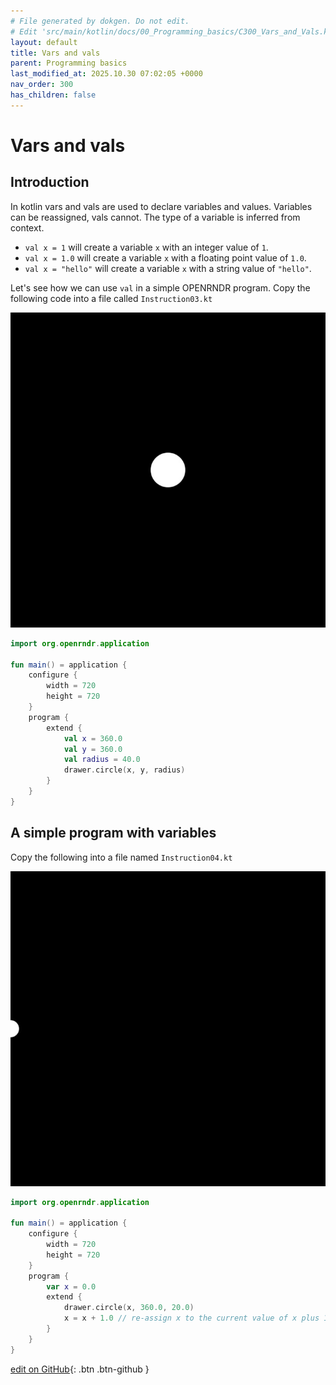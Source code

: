 ```yaml
---
# File generated by dokgen. Do not edit. 
# Edit 'src/main/kotlin/docs/00_Programming_basics/C300_Vars_and_Vals.kt' instead.
layout: default
title: Vars and vals
parent: Programming basics
last_modified_at: 2025.10.30 07:02:05 +0000
nav_order: 300
has_children: false
---
```

 
# Vars and vals 
 
## Introduction

In kotlin vars and vals are used to declare variables and values. Variables can be reassigned, vals cannot.
The type of a variable is inferred from context.

* `val x = 1` will create a variable `x` with an integer value of `1`.
* `val x = 1.0` will create a variable `x` with a floating point value of `1.0`.
* `val x = "hello"` will create a variable `x` with a string value of `"hello"`.

Let's see how we can use `val` in a simple OPENRNDR program. Copy the following code into a file called `Instruction03.kt` 
 
<img alt="../media/var-and-vals-001.jpg" src="../media/var-and-vals-001.jpg" loading="lazy"> 
 
```kotlin
import org.openrndr.application

fun main() = application {
    configure {
        width = 720
        height = 720
    }
    program {
        extend {
            val x = 360.0
            val y = 360.0
            val radius = 40.0
            drawer.circle(x, y, radius)
        }
    }
}
``` 
 
## A simple program with variables

Copy the following into a file named `Instruction04.kt`                 
 
<img alt="../media/var-and-vals-002.jpg" src="../media/var-and-vals-002.jpg" loading="lazy"> 
 
```kotlin
import org.openrndr.application

fun main() = application {
    configure {
        width = 720
        height = 720
    }
    program {
        var x = 0.0
        extend {
            drawer.circle(x, 360.0, 20.0)
            x = x + 1.0 // re-assign x to the current value of x plus 1.0
        }
    }
}
``` 

[edit on GitHub](https://github.com/openrndr/openrndr-guide/blob/main/src/main/kotlin/docs/00_Programming_basics/C300_Vars_and_Vals.kt){: .btn .btn-github }